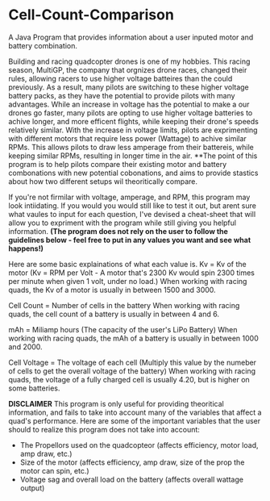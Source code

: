 # Cell-Count-Comparison
A Java Program that provides information about a user inputed motor and battery combination.

  Building and racing quadcopter drones is one of my hobbies. This racing season, MultiGP, the company that orgnizes drone races, changed their rules, allowing racers to use higher voltage batteires than the could previously. As a result, many pilots are switching to these higher voltage battery packs, as they have the potential to provide pilots with many advantages. While an increase in voltage has the potential to make a our drones go faster, many pilots are opting to use higher voltage batteries to achive longer, and more efficent flights, while keeping their drone's speeds relatively similar. With the increase in voltage limits, pilots are exprimenting with different motors that require less power (Wattage) to achive similar RPMs. This allows pilots to draw less amperage from their battereis, while keeping similar RPMs, resulting in longer time in the air. **The point of this program is to help pilots compare their existing motor and battery combonations with new potential cobonations, and aims to provide stastics about how two different setups wil theoritically compare.
  
If you're not firmilar with voltage, amperage, and RPM, this program may look intiidating. If you would you would still like to test it out, but arent sure what vaules to input for each question, I've devised a cheat-sheet that will allow you to expriment with the program while still giving you helpful information. **(The program does not rely on the user to follow the guidelines below - feel free to put in any values you want and see what happens!)**

Here are some basic explainations of what each value is.
Kv = Kv of the motor (Kv = RPM per Volt - A motor that's 2300 Kv would spin 2300 times per minute when given 1 volt, under no load.)
  When working with racing quads, the Kv of a motor is usually in between 1500 and 3000.
  
Cell Count = Number of cells in the battery
  When working with racing quads, the cell count of a battery is usually in between 4 and 6.

mAh = Miliamp hours (The capacity of the user's LiPo Battery)
  When working with racing quads, the mAh of a battery is usually in between 1000 and 2000.
  
Cell Voltage = The voltage of each cell (Multiply this value by the numeber of cells to get the overall voltage of the battery)
   When working with racing quads, the voltage of a fully charged cell is usually 4.20, but is higher on some batteries.
   
 
**DISCLAIMER**
This program is only useful for providing theoritical information, and fails to take into account many of the variables that affect a quad's performance. Here are some of the important variables that the user should to realize this program does not take into account:
  - The Propellors used on the quadcopteor (affects efficiency, motor load, amp draw, etc.)
  - Size of the motor (affects efficiency, amp draw, size of the prop the motor can spin, etc.)
  - Voltage sag and overall load on the battery (affects overall wattage output)
  

